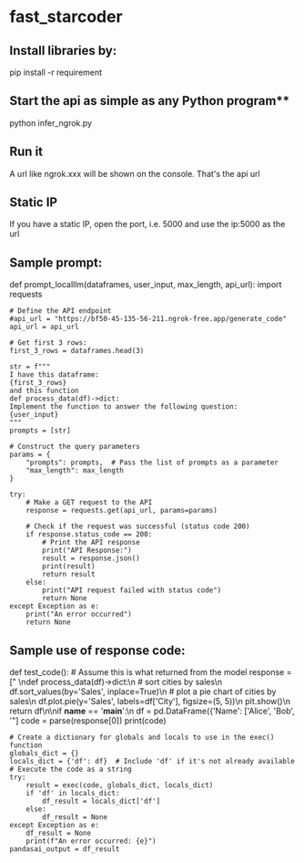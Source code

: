 # fast_starcoder
## Install libraries by:
pip install -r requirement
## Start the api as simple as any Python program**
python infer_ngrok.py

## Run it
A url like ngrok.xxx will be shown on the console. That's the api url

## Static IP
If you have a static IP, open the port, i.e. 5000 and use the ip:5000 as the url

## Sample prompt:
def prompt_localllm(dataframes, user_input, max_length, api_url):
    import requests

    # Define the API endpoint
    #api_url = "https://bf50-45-135-56-211.ngrok-free.app/generate_code"
    api_url = api_url

    # Get first 3 rows:
    first_3_rows = dataframes.head(3)

    str = f""" 
    I have this dataframe:
    {first_3_rows}
    and this function
    def process_data(df)->dict:
    Implement the function to answer the following question:
    {user_input}
    """
    prompts = [str]

    # Construct the query parameters
    params = {
        "prompts": prompts,  # Pass the list of prompts as a parameter
        "max_length": max_length
    }

    try:
        # Make a GET request to the API
        response = requests.get(api_url, params=params)

        # Check if the request was successful (status code 200)
        if response.status_code == 200:
            # Print the API response
            print("API Response:")
            result = response.json()
            print(result)
            return result
        else:
            print("API request failed with status code")
            return None
    except Exception as e:
        print("An error occurred")
        return None
## Sample use of response code:
def test_code():
    # Assume this is what returned from the model
    response = [" \ndef process_data(df)->dict:\n    # sort cities by sales\n    df.sort_values(by='Sales', inplace=True)\n    # plot a pie chart of cities by sales\n    df.plot.pie(y='Sales', labels=df['City'], figsize=(5, 5))\n    plt.show()\n    return df\n\nif __name__ == '__main__':\n    df = pd.DataFrame({'Name': ['Alice', 'Bob', '"]
    code = parse(response[0])
    print(code)

    # Create a dictionary for globals and locals to use in the exec() function
    globals_dict = {}
    locals_dict = {'df': df}  # Include 'df' if it's not already available
    # Execute the code as a string
    try:
        result = exec(code, globals_dict, locals_dict)
        if 'df' in locals_dict:
            df_result = locals_dict['df']
        else:
            df_result = None
    except Exception as e:
        df_result = None
        print(f"An error occurred: {e}")
    pandasai_output = df_result

